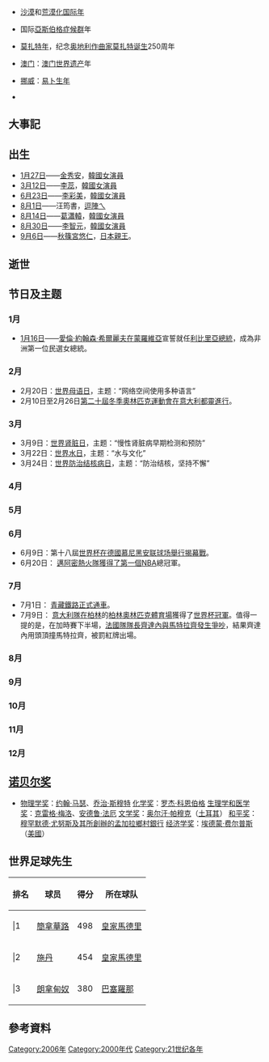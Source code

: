   - [沙漠](../Page/沙漠.md "wikilink")和[荒漠化国际年](https://zh.wikipedia.org/wiki/荒漠化 "wikilink")

  - 国际[亞斯伯格症候群](../Page/亞斯伯格症候群.md "wikilink")年

  - [莫扎特年](https://zh.wikipedia.org/wiki/莫扎特 "wikilink")，纪念[奥地利作曲家莫扎特诞生](https://zh.wikipedia.org/wiki/奥地利 "wikilink")250周年

  - [澳门](https://zh.wikipedia.org/wiki/澳门 "wikilink")：[澳门](https://zh.wikipedia.org/wiki/澳门 "wikilink")[世界遗产](../Page/世界遗产.md "wikilink")年

  - [挪威](../Page/挪威.md "wikilink")：[易卜生年](https://zh.wikipedia.org/wiki/易卜生 "wikilink")

  -
## 大事記

## 出生

  - [1月27日](../Page/1月27日.md "wikilink")——[金秀安](../Page/金秀安.md "wikilink")，[韓國女演員](https://zh.wikipedia.org/wiki/韓國 "wikilink")
  - [3月12日](../Page/3月12日.md "wikilink")——[李蕊](https://zh.wikipedia.org/wiki/李蕊 "wikilink")，[韓國女演員](https://zh.wikipedia.org/wiki/韓國 "wikilink")
  - [6月23日](../Page/6月23日.md "wikilink")——[李彩美](https://zh.wikipedia.org/wiki/李彩美 "wikilink")，[韓國女演員](https://zh.wikipedia.org/wiki/韓國 "wikilink")
  - [8月1日](../Page/8月1日.md "wikilink")——汪筠書，[逗陣ㄟ](../Page/逗陣ㄟ.md "wikilink")
  - [8月14日](../Page/8月14日.md "wikilink")——[葛瀟轅](../Page/葛瀟轅.md "wikilink")，[韓國女演員](https://zh.wikipedia.org/wiki/韓國 "wikilink")
  - [8月30日](../Page/8月30日.md "wikilink")——[李智元](../Page/李智元.md "wikilink")，[韓國女演員](https://zh.wikipedia.org/wiki/韓國 "wikilink")
  - [9月6日](../Page/9月6日.md "wikilink")——[秋篠宮悠仁](https://zh.wikipedia.org/wiki/秋篠宮悠仁 "wikilink")，[日本](../Page/日本.md "wikilink")[親王](https://zh.wikipedia.org/wiki/親王 "wikilink")。

## 逝世

## 节日及主题

### 1月

  - [1月16日](../Page/1月16日.md "wikilink")——[愛倫·約翰森·希爾麗夫在](https://zh.wikipedia.org/wiki/愛倫·約翰森·希爾麗夫 "wikilink")[蒙羅維亞](../Page/蒙羅維亞.md "wikilink")宣誓就任[利比里亞總統](https://zh.wikipedia.org/wiki/利比里亞 "wikilink")，成為非洲第一位民選女總統。

### 2月

  - 2月20日：[世界母语日](https://zh.wikipedia.org/wiki/世界母语日 "wikilink")，主题：“网络空间使用多种语言”
  - 2月10日至2月26日[第二十屆冬季奧林匹克運動會在](https://zh.wikipedia.org/wiki/2006年冬季奧林匹克運動會 "wikilink")[意大利](../Page/意大利.md "wikilink")[都靈進行](https://zh.wikipedia.org/wiki/都靈 "wikilink")。

### 3月

  - 3月9日：[世界肾脏日](https://zh.wikipedia.org/wiki/世界肾脏日 "wikilink")，主题：“慢性肾脏病早期检测和预防”
  - 3月22日：[世界水日](../Page/世界水日.md "wikilink")，主题：“水与文化”
  - 3月24日：[世界防治结核病日](https://zh.wikipedia.org/wiki/世界防治结核病日 "wikilink")，主题：“防治结核，坚持不懈”

### 4月

### 5月

### 6月

  - 6月9日：第十八屆[世界杯在](https://zh.wikipedia.org/wiki/世界盃足球賽 "wikilink")[德國](https://zh.wikipedia.org/wiki/德國 "wikilink")[慕尼黑](../Page/慕尼黑.md "wikilink")[安联球场舉行揭幕戰](https://zh.wikipedia.org/wiki/安联球场_\(慕尼黑\) "wikilink")。
  - 6月20日： [邁阿密熱火隊獲得了第一個](https://zh.wikipedia.org/wiki/邁阿密熱火隊 "wikilink")[NBA](../Page/NBA.md "wikilink")總冠軍。

### 7月

  - 7月1日： [青藏鐵路正式通車](https://zh.wikipedia.org/wiki/青藏鐵路 "wikilink")。
  - 7月9日： [意大利隊在](https://zh.wikipedia.org/wiki/義大利國家足球隊 "wikilink")[柏林](../Page/柏林.md "wikilink")的[柏林奧林匹克體育場](../Page/柏林奧林匹克體育場.md "wikilink")獲得了[世界杯冠軍](https://zh.wikipedia.org/wiki/2006年世界杯足球赛 "wikilink")。值得一提的是，在加時賽下半場，[法國隊隊長](https://zh.wikipedia.org/wiki/法國國家足球隊 "wikilink")[齊達內與](https://zh.wikipedia.org/wiki/齊達內 "wikilink")[馬特拉齊發生爭吵](https://zh.wikipedia.org/wiki/馬特拉齊 "wikilink")，結果齊達內用頭頂撞馬特拉齊，被罰紅牌出場。

### 8月

### 9月

### 10月

### 11月

### 12月

## [诺贝尔奖](../Page/诺贝尔奖.md "wikilink")

  -
    [物理学奖](../Page/诺贝尔物理学奖.md "wikilink")：[约翰·马瑟](../Page/约翰·马瑟.md "wikilink")、[乔治·斯穆特](../Page/乔治·斯穆特.md "wikilink")
    [化学奖](../Page/诺贝尔化学奖.md "wikilink")：[罗杰·科恩伯格](../Page/罗杰·科恩伯格.md "wikilink")
    [生理学和医学奖](https://zh.wikipedia.org/wiki/诺贝尔生理学和医学奖 "wikilink")：[克雷格·梅洛](../Page/克雷格·梅洛.md "wikilink")、[安德鲁·法厄](../Page/安德鲁·法厄.md "wikilink")
    [文学奖](../Page/诺贝尔文学奖.md "wikilink")：[奥尔汗·帕穆克](../Page/奥尔汗·帕穆克.md "wikilink")（[土耳其](../Page/土耳其.md "wikilink")）
    [和平奖](../Page/诺贝尔和平奖.md "wikilink")：[穆罕默德·尤努斯及其所創辦的](https://zh.wikipedia.org/wiki/穆罕默德·尤努斯 "wikilink")[孟加拉鄉村銀行](https://zh.wikipedia.org/wiki/孟加拉鄉村銀行 "wikilink")
    [经济学奖](../Page/诺贝尔经济学奖.md "wikilink")：[埃德蒙·费尔普斯](../Page/埃德蒙·费尔普斯.md "wikilink")（[美國](https://zh.wikipedia.org/wiki/美國 "wikilink")）

## 世界足球先生

<table>
<thead>
<tr class="header">
<th><p>排名</p></th>
<th><p>球员</p></th>
<th><p>得分</p></th>
<th><p>所在球队</p></th>
</tr>
</thead>
<tbody>
<tr class="odd">
<td><p>|1</p></td>
<td><p><a href="https://zh.wikipedia.org/wiki/簡拿華路" title="wikilink">簡拿華路</a></p></td>
<td><p>498</p></td>
<td><p><a href="https://zh.wikipedia.org/wiki/皇家馬德里" title="wikilink">皇家馬德里</a></p></td>
</tr>
<tr class="even">
<td><p>|2</p></td>
<td><p><a href="https://zh.wikipedia.org/wiki/施丹" title="wikilink">施丹</a></p></td>
<td><p>454</p></td>
<td><p><a href="https://zh.wikipedia.org/wiki/皇家馬德里" title="wikilink">皇家馬德里</a></p></td>
</tr>
<tr class="odd">
<td><p>|3</p></td>
<td><p><a href="https://zh.wikipedia.org/wiki/朗拿甸奴" title="wikilink">朗拿甸奴</a></p></td>
<td><p>380</p></td>
<td><p><a href="https://zh.wikipedia.org/wiki/巴塞羅那足球會" title="wikilink">巴塞羅那</a></p></td>
</tr>
</tbody>
</table>

## 參考資料

[Category:2006年](https://zh.wikipedia.org/wiki/Category:2006年 "wikilink") [Category:2000年代](https://zh.wikipedia.org/wiki/Category:2000年代 "wikilink") [Category:21世纪各年](https://zh.wikipedia.org/wiki/Category:21世纪各年 "wikilink")